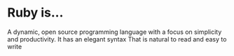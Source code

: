# Ruby is...
A dynamic, open source programming language with a focus on simplicity and productivity. It has an elegant syntax That is natural to read and easy to write


